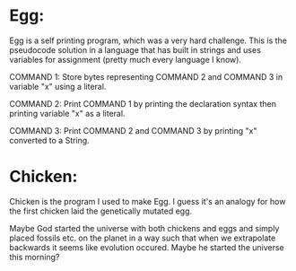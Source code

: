# Egg:
Egg is a self printing program, which was a very hard challenge.
This is the pseudocode solution in a language that has built in strings and uses variables for assignment (pretty much every language I know).

COMMAND 1:
    Store bytes representing COMMAND 2 and COMMAND 3 in variable "x" using a literal.
    
COMMAND 2:
    Print COMMAND 1 by printing the declaration syntax then printing variable "x" as a literal.
    
COMMAND 3:
    Print COMMAND 2 and COMMAND 3 by printing "x" converted to a String.

# Chicken:
Chicken is the program I used to make Egg.
I guess it's an analogy for how the first chicken laid the genetically mutated egg.

Maybe God started the universe with both chickens and eggs and simply placed fossils etc. on the planet in a way such that when we extrapolate backwards it seems like evolution occured. Maybe he started the universe this morning?
